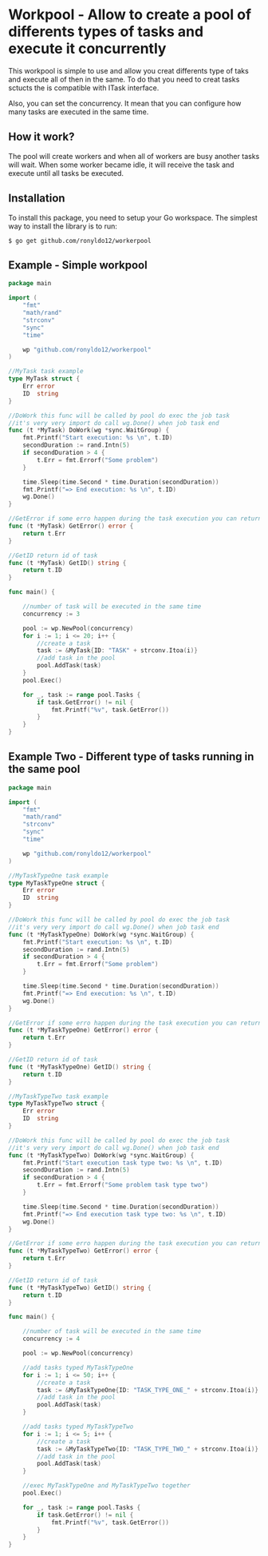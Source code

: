 # Workpool - Allow to create a pool of differents types of tasks and execute it concurrently

This workpool is simple to use and allow you creat differents type of taks and execute all of then in the same. To do that you need to creat tasks sctucts the is compatible with ITask interface.

Also, you can set the concurrency. It mean that you can configure how many tasks are executed in the same time.

## How it work?

The pool will create workers and when all of workers are busy another tasks will wait. When some worker became idle, it will receive the task and execute until all tasks be executed.

## Installation
To install this package, you need to setup your Go workspace.  The simplest way to install the library is to run:
```
$ go get github.com/ronyldo12/workerpool
```

## Example - Simple workpool
```go
package main

import (
	"fmt"
	"math/rand"
	"strconv"
	"sync"
	"time"

	wp "github.com/ronyldo12/workerpool"
)

//MyTask task example
type MyTask struct {
	Err error
	ID  string
}

//DoWork this func will be called by pool do exec the job task
//it's very very import do call wg.Done() when job task end
func (t *MyTask) DoWork(wg *sync.WaitGroup) {
	fmt.Printf("Start execution: %s \n", t.ID)
	secondDuration := rand.Intn(5)
	if secondDuration > 4 {
		t.Err = fmt.Errorf("Some problem")
	}

	time.Sleep(time.Second * time.Duration(secondDuration))
	fmt.Printf("=> End execution: %s \n", t.ID)
	wg.Done()
}

//GetError if some erro happen during the task execution you can return here
func (t *MyTask) GetError() error {
	return t.Err
}

//GetID return id of task
func (t *MyTask) GetID() string {
	return t.ID
}

func main() {

	//number of task will be executed in the same time
	concurrency := 3

	pool := wp.NewPool(concurrency)
	for i := 1; i <= 20; i++ {
		//create a task
		task := &MyTask{ID: "TASK" + strconv.Itoa(i)}
		//add task in the pool
		pool.AddTask(task)
	}
	pool.Exec()

	for _, task := range pool.Tasks {
		if task.GetError() != nil {
			fmt.Printf("%v", task.GetError())
		}
	}
}

```


## Example Two - Different type of tasks running in the same pool
```go
package main

import (
	"fmt"
	"math/rand"
	"strconv"
	"sync"
	"time"

	wp "github.com/ronyldo12/workerpool"
)

//MyTaskTypeOne task example
type MyTaskTypeOne struct {
	Err error
	ID  string
}

//DoWork this func will be called by pool do exec the job task
//it's very very import do call wg.Done() when job task end
func (t *MyTaskTypeOne) DoWork(wg *sync.WaitGroup) {
	fmt.Printf("Start execution: %s \n", t.ID)
	secondDuration := rand.Intn(5)
	if secondDuration > 4 {
		t.Err = fmt.Errorf("Some problem")
	}

	time.Sleep(time.Second * time.Duration(secondDuration))
	fmt.Printf("=> End execution: %s \n", t.ID)
	wg.Done()
}

//GetError if some erro happen during the task execution you can return here
func (t *MyTaskTypeOne) GetError() error {
	return t.Err
}

//GetID return id of task
func (t *MyTaskTypeOne) GetID() string {
	return t.ID
}

//MyTaskTypeTwo task example
type MyTaskTypeTwo struct {
	Err error
	ID  string
}

//DoWork this func will be called by pool do exec the job task
//it's very very import do call wg.Done() when job task end
func (t *MyTaskTypeTwo) DoWork(wg *sync.WaitGroup) {
	fmt.Printf("Start execution task type two: %s \n", t.ID)
	secondDuration := rand.Intn(5)
	if secondDuration > 4 {
		t.Err = fmt.Errorf("Some problem task type two")
	}

	time.Sleep(time.Second * time.Duration(secondDuration))
	fmt.Printf("=> End execution task type two: %s \n", t.ID)
	wg.Done()
}

//GetError if some erro happen during the task execution you can return here
func (t *MyTaskTypeTwo) GetError() error {
	return t.Err
}

//GetID return id of task
func (t *MyTaskTypeTwo) GetID() string {
	return t.ID
}

func main() {

	//number of task will be executed in the same time
	concurrency := 4

	pool := wp.NewPool(concurrency)

	//add tasks typed MyTaskTypeOne
	for i := 1; i <= 50; i++ {
		//create a task
		task := &MyTaskTypeOne{ID: "TASK_TYPE_ONE_" + strconv.Itoa(i)}
		//add task in the pool
		pool.AddTask(task)
	}

	//add tasks typed MyTaskTypeTwo
	for i := 1; i <= 5; i++ {
		//create a task
		task := &MyTaskTypeTwo{ID: "TASK_TYPE_TWO_" + strconv.Itoa(i)}
		//add task in the pool
		pool.AddTask(task)
	}

	//exec MyTaskTypeOne and MyTaskTypeTwo together
	pool.Exec()

	for _, task := range pool.Tasks {
		if task.GetError() != nil {
			fmt.Printf("%v", task.GetError())
		}
	}
}

```